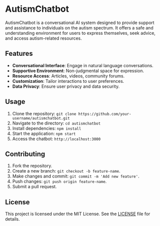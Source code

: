 # AutismChatbot

AutismChatbot is a conversational AI system designed to provide support and assistance to individuals on the autism spectrum. It offers a safe and understanding environment for users to express themselves, seek advice, and access autism-related resources.

## Features

- **Conversational Interface**: Engage in natural language conversations.
- **Supportive Environment**: Non-judgmental space for expression.
- **Resource Access**: Articles, videos, community forums.
- **Customization**: Tailor interactions to user preferences.
- **Data Privacy**: Ensure user privacy and data security.

## Usage

1. Clone the repository: `git clone https://github.com/your-username/autismchatbot.git`
2. Navigate to the directory: `cd autismchatbot`
3. Install dependencies: `npm install`
4. Start the application: `npm start`
5. Access the chatbot: `http://localhost:3000`

## Contributing

1. Fork the repository.
2. Create a new branch: `git checkout -b feature-name`.
3. Make changes and commit: `git commit -m 'Add new feature'`.
4. Push changes: `git push origin feature-name`.
5. Submit a pull request.

## License

This project is licensed under the MIT License. See the [LICENSE](LICENSE) file for details.


